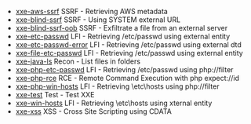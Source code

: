 
- [xxe-aws-ssrf](https://github.com/edoardottt/secfiles/blob/main/xml/xxe-aws-ssrf) SSRF - Retrieving AWS metadata
- [xxe-blind-ssrf](https://github.com/edoardottt/secfiles/blob/main/xml/xxe-blind-ssrf) SSRF - Using SYSTEM external URL
- [xxe-blind-ssrf-oob](https://github.com/edoardottt/secfiles/blob/main/xml/xxe-blind-ssrf-oob) SSRF - Exfiltrate a file from an external server
- [xxe-etc-passwd](https://github.com/edoardottt/secfiles/blob/main/xml/xxe-etc-passwd) LFI - Retrieving /etc/passwd using external entity
- [xxe-etc-passwd-error](https://github.com/edoardottt/secfiles/blob/main/xml/xxe-etc-passwd-error) LFI - Retrieving /etc/passwd using external dtd
- [xxe-file-etc-passwd](https://github.com/edoardottt/secfiles/blob/main/xml/xxe-file-etc-passwd) LFI - Retrieving /etc/passwd using external entity
- [xxe-java-ls](https://github.com/edoardottt/secfiles/blob/main/xml/xxe-java-ls) Recon - List files in folders
- [xxe-php-etc-passwd](https://github.com/edoardottt/secfiles/blob/main/xml/xxe-php-etc-passwd) LFI - Retrieving /etc/passwd using php://filter
- [xxe-php-rce](https://github.com/edoardottt/secfiles/blob/main/xml/xxe-php-rce) RCE - Remote Command Execution with php expect://id
- [xxe-php-win-hosts](https://github.com/edoardottt/secfiles/blob/main/xml/xxe-php-win-hosts) LFI - Retrieving \etc\hosts using php://filter
- [xxe-test](https://github.com/edoardottt/secfiles/blob/main/xml/xxe-test) Test - Test XXE
- [xxe-win-hosts](https://github.com/edoardottt/secfiles/blob/main/xml/xxe-win-hosts) LFI - Retrieving \etc\hosts using xternal entity
- [xxe-xss](https://github.com/edoardottt/secfiles/blob/main/xml/xxe-xss) XSS - Cross Site Scripting using CDATA
